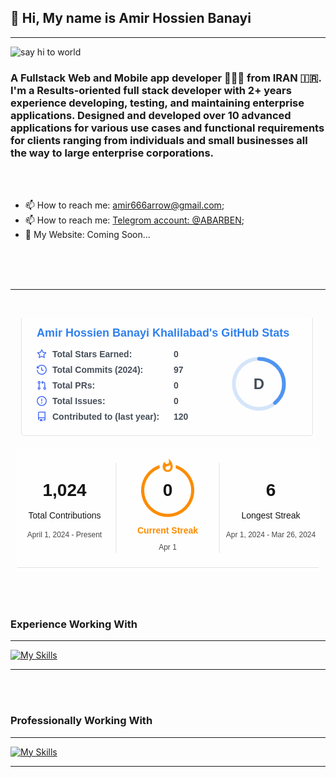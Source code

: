 

<h2>👋 Hi, My name is <b>Amir Hossien Banayi </b></h2>

<hr>
<img src="https://encrypted-tbn0.gstatic.com/images?q=tbn:ANd9GcSRDj-Sl9AY15eDJtG-OhL5yBmGBU4nIkZ8tA&usqp=CAU"
  alt="say hi to world">

<h3>A Fullstack Web and Mobile app developer 👨🏻‍💻 from IRAN 🇮🇷. I'm a Results-oriented full stack developer 
  with 2+ years experience developing, testing, and maintaining enterprise applications. Designed and developed over 10 advanced applications 
  for various use cases and functional requirements for clients ranging from individuals and small businesses all the way to large enterprise corporations.</h3>


  <br>
  <br>

<div>

  <ul dir="auto">
    <li>📫 How to reach me: <a href="amir666arrow@gmail.com">amir666arrow@gmail.com</a>;</li>
    <li>📫 How to reach me: <a href="https://t.me/ABARBEN">Telegrom account: @ABARBEN</a>;</li>
    <li>🔗 My Website: Coming Soon...</li>
  </ul>
 </div>

<br>
<!---
AmirHBana/AmirHBana is a ✨ special ✨ repository because its `README.md` (this file) appears on your GitHub profile.
You can click the Preview link to take a look at your changes.
--->
<br><br>
<hr>
<br>

<p align="center" dir="auto">

<img src="https://github.com/AmirHBana/AmirHBana/blob/main/pic1.png" alt="AmirHossien Banayi" style="max-width: 100%; max-height: 70%;">


</p>

<p align="center" dir="auto">

<img src="https://github.com/AmirHBana/AmirHBana/blob/main/pic2.png" alt="AmirHossienbanayi" style="max-width: 100%; max-height: 70%;">

</p>





<br><br>

<h3><b>Experience Working With</b></h3>
<hr>

[![My Skills](https://skillicons.dev/icons?i=js,html,css,git,docker,c,vim,anaconda,django,wordpress,windows,vscode,opencv,mysql,redis,react,r,pytorch,py,pycharm,powershell,postman,postgres,php,visualstudio,v,unity,ubuntu,twitter,swift,stackoverflow,sqlite,ps,mongodb,matlab,linux,linkedin,kotlin,kali,jquery,java,instagram,ai,gmail,gitlab,github,flutter,flask,figma,debian,dart,cpp,cs,bootstrap,bash)](https://skillicons.dev)


<hr>

<br><br>

<h3><b>Professionally Working With</b></h3>

<hr>

[![My Skills](https://skillicons.dev/icons?i=js,html,css,git,docker,c,django,windows,vscode,mysql,redis,react,py,pycharm,powershell,postman,postgres,visualstudio,v,ubuntu,stackoverflow,sqlite,mongodb,matlab,linux,linkedin,kali,jquery,ai,gmail,gitlab,github,flutter,debian,dart,cpp,bootstrap,bash)](https://skillicons.dev)


<hr>
